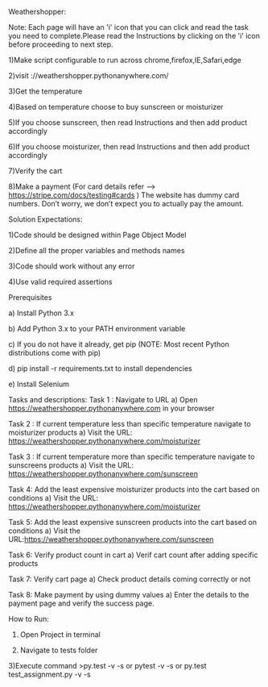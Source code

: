 

Weathershopper:

Note: Each page will have an 'i' icon that you can click and read the task you need to complete.Please read the Instructions by clicking on the 'i' icon before proceeding to next step.

1)Make script configurable to run across chrome,firefox,IE,Safari,edge

2)visit ://weathershopper.pythonanywhere.com/

3)Get the temperature

4)Based on temperature choose to buy sunscreen or moisturizer

5)If you choose sunscreen, then read Instructions and then add product accordingly

6)If you choose moisturizer, then read Instructions and then add product accordingly

7)Verify the cart

8)Make a payment (For card details refer --> https://stripe.com/docs/testing#cards ) The website has dummy card numbers. Don’t worry, we don’t expect you to actually pay the amount.

Solution Expectations:

1)Code should be designed within Page Object Model

2)Define all the proper variables and methods names

3)Code should work without any error

4)Use valid required assertions

Prerequisites

a) Install Python 3.x

b) Add Python 3.x to your PATH environment variable

c) If you do not have it already, get pip (NOTE: Most recent Python distributions come with pip)

d) pip install -r requirements.txt to install dependencies

e) Install Selenium

Tasks and descriptions: Task 1 : Navigate to URL a) Open https://weathershopper.pythonanywhere.com in your browser

Task 2 : If current temperature less than specific temperature navigate to moisturizer products a) Visit the URL: https://weathershopper.pythonanywhere.com/moisturizer

Task 3 : If current temperature more than specific temperature navigate to sunscreens products a) Visit the URL: https://weathershopper.pythonanywhere.com/sunscreen

Task 4: Add the least expensive moisturizer products into the cart based on conditions a) Visit the URL: https://weathershopper.pythonanywhere.com/moisturizer

Task 5: Add the least expensive sunscreen products into the cart based on conditions a) Visit the URL:https://weathershopper.pythonanywhere.com/sunscreen

Task 6: Verify product count in cart a) Verif cart count after adding specific products

Task 7: Verify cart page a) Check product details coming correctly or not

Task 8: Make payment by using dummy values a) Enter the details to the payment page and verify the success page.

How to Run:

1) Open Project in terminal

2) Navigate to tests folder

3)Execute command >py.test -v -s or pytest -v -s or py.test test_assignment.py -v -s
